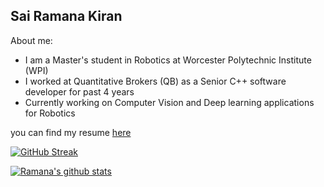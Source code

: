 
<!--
**saikrn112/saikrn112** is a ✨ _special_ ✨ repository because its `README.md` (this file) appears on your GitHub profile.

- I am currently working on Computer Vision
- 🔭 I’m currently working on Computer vision
- 🌱 I’m currently learning ...
- 👯 I’m looking to collaborate on ...
- 🤔 I’m looking for help with ...
- 💬 Ask me about ...
- 📫 How to reach me: ...
- 😄 Pronouns: ...
- ⚡ Fun fact: ...
-->
Sai Ramana Kiran 
---

About me:

- I am a Master's student in Robotics at Worcester Polytechnic Institute (WPI)
- I worked at Quantitative Brokers (QB) as a Senior C++ software developer for past 4 years
- Currently working on Computer Vision and Deep learning applications for Robotics

you can find my resume [here](https://drive.google.com/file/d/1DXmZoxv3s2oXddtaNBFp0L9NgJPcA_ci/view?usp=share_link)



[![GitHub Streak](http://github-readme-streak-stats.herokuapp.com?user=saikrn112&theme=gruvbox)](https://git.io/streak-stats)

[![Ramana's github stats](https://github-readme-stats.vercel.app/api?username=saikrn112&show_icons=true&theme=radical)](https://github.com/anuraghazra/github-readme-stats) 

<!--
[![Top Langs](https://github-readme-stats.vercel.app/api/top-langs/?username=saikrn112&layout=compact&theme=vision-friendly-dark)](https://github.com/anuraghazra/github-readme-stats)
-->
